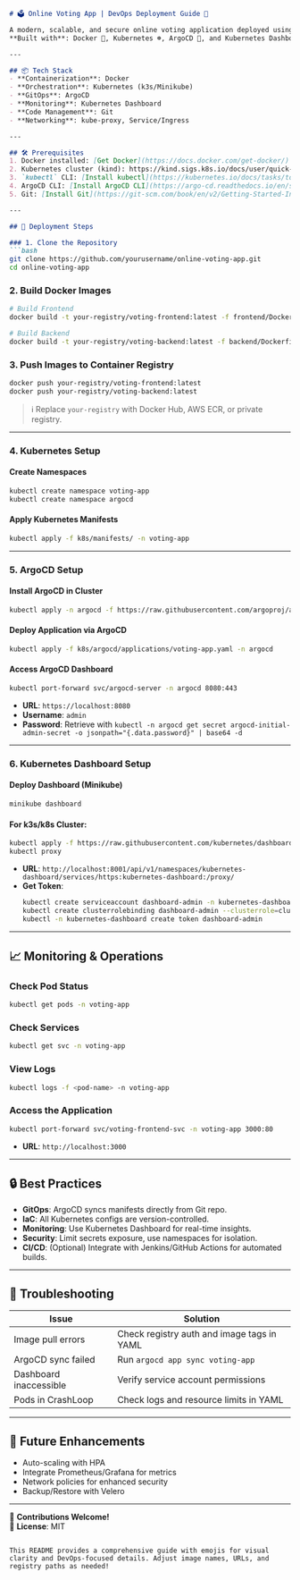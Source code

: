

```markdown
# 🗳️ Online Voting App | DevOps Deployment Guide 🚀

A modern, scalable, and secure online voting application deployed using DevOps best practices.  
**Built with**: Docker 🐳, Kubernetes ☸️, ArgoCD 🔄, and Kubernetes Dashboard 📊.

---

## 📦 Tech Stack
- **Containerization**: Docker
- **Orchestration**: Kubernetes (k3s/Minikube)
- **GitOps**: ArgoCD
- **Monitoring**: Kubernetes Dashboard
- **Code Management**: Git
- **Networking**: kube-proxy, Service/Ingress

---

## 🛠️ Prerequisites
1. Docker installed: [Get Docker](https://docs.docker.com/get-docker/)
2. Kubernetes cluster (kind): https://kind.sigs.k8s.io/docs/user/quick-start/
3. `kubectl` CLI: [Install kubectl](https://kubernetes.io/docs/tasks/tools/)
4. ArgoCD CLI: [Install ArgoCD CLI](https://argo-cd.readthedocs.io/en/stable/cli_installation/)
5. Git: [Install Git](https://git-scm.com/book/en/v2/Getting-Started-Installing-Git)

---

## 🚀 Deployment Steps

### 1. Clone the Repository
```bash
git clone https://github.com/yourusername/online-voting-app.git
cd online-voting-app
```

### 2. Build Docker Images
```bash
# Build Frontend
docker build -t your-registry/voting-frontend:latest -f frontend/Dockerfile .

# Build Backend
docker build -t your-registry/voting-backend:latest -f backend/Dockerfile .
```

### 3. Push Images to Container Registry
```bash
docker push your-registry/voting-frontend:latest
docker push your-registry/voting-backend:latest
```
> ℹ️ Replace `your-registry` with Docker Hub, AWS ECR, or private registry.

---

### 4. Kubernetes Setup
#### Create Namespaces
```bash
kubectl create namespace voting-app
kubectl create namespace argocd
```

#### Apply Kubernetes Manifests
```bash
kubectl apply -f k8s/manifests/ -n voting-app
```

---

### 5. ArgoCD Setup
#### Install ArgoCD in Cluster
```bash
kubectl apply -n argocd -f https://raw.githubusercontent.com/argoproj/argo-cd/stable/manifests/install.yaml
```

#### Deploy Application via ArgoCD
```bash
kubectl apply -f k8s/argocd/applications/voting-app.yaml -n argocd
```

#### Access ArgoCD Dashboard
```bash
kubectl port-forward svc/argocd-server -n argocd 8080:443
```
- **URL**: `https://localhost:8080`
- **Username**: `admin`
- **Password**: Retrieve with `kubectl -n argocd get secret argocd-initial-admin-secret -o jsonpath="{.data.password}" | base64 -d`

---

### 6. Kubernetes Dashboard Setup
#### Deploy Dashboard (Minikube)
```bash
minikube dashboard
```
#### For k3s/k8s Cluster:
```bash
kubectl apply -f https://raw.githubusercontent.com/kubernetes/dashboard/v2.7.0/aio/deploy/recommended.yaml
kubectl proxy
```
- **URL**: `http://localhost:8001/api/v1/namespaces/kubernetes-dashboard/services/https:kubernetes-dashboard:/proxy/`
- **Get Token**:
  ```bash
  kubectl create serviceaccount dashboard-admin -n kubernetes-dashboard
  kubectl create clusterrolebinding dashboard-admin --clusterrole=cluster-admin --serviceaccount=kubernetes-dashboard:dashboard-admin
  kubectl -n kubernetes-dashboard create token dashboard-admin
  ```

---

## 📈 Monitoring & Operations
### Check Pod Status
```bash
kubectl get pods -n voting-app
```

### Check Services
```bash
kubectl get svc -n voting-app
```

### View Logs
```bash
kubectl logs -f <pod-name> -n voting-app
```

### Access the Application
```bash
kubectl port-forward svc/voting-frontend-svc -n voting-app 3000:80
```
- **URL**: `http://localhost:3000`

---

## 🔒 Best Practices
- **GitOps**: ArgoCD syncs manifests directly from Git repo.
- **IaC**: All Kubernetes configs are version-controlled.
- **Monitoring**: Use Kubernetes Dashboard for real-time insights.
- **Security**: Limit secrets exposure, use namespaces for isolation.
- **CI/CD**: (Optional) Integrate with Jenkins/GitHub Actions for automated builds.

---

## 🚨 Troubleshooting
| Issue                  | Solution                                  |
|------------------------|-------------------------------------------|
| Image pull errors      | Check registry auth and image tags in YAML|
| ArgoCD sync failed     | Run `argocd app sync voting-app`          |
| Dashboard inaccessible | Verify service account permissions        |
| Pods in CrashLoop      | Check logs and resource limits in YAML    |

---

## 🌟 Future Enhancements
- Auto-scaling with HPA
- Integrate Prometheus/Grafana for metrics
- Network policies for enhanced security
- Backup/Restore with Velero

---

🙌 **Contributions Welcome!**  
📄 **License**: MIT
``` 

This README provides a comprehensive guide with emojis for visual clarity and DevOps-focused details. Adjust image names, URLs, and registry paths as needed!
